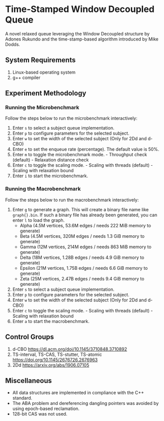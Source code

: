 # Time-Stamped Window Decoupled Queue
A novel relaxed queue leveraging the Window Decoupled structure by Adones Rukundo and the time-stamp-based algorithm introduced by Mike Dodds.

## System Requirements
  1. Linux-based operating system
  2. g++ compiler

## Experiment Methodology
### Running the Microbenchmark
Follow the steps below to run the microbenchmark interactively:
  1. Enter `s` to select a subject queue implementation.
  2. Enter `p` to configure parameters for the selected subject.
  3. Enter `w` to set the width of the selected subject
    (Only for 2Dd and d-CBO)
  3. Enter `e` to set the enqueue rate (percentage).
     The default value is 50%.
  4. Enter `m` to toggle the microbenchmark mode.
    - Throughput check (default)
    - Relaxation distance check
  5. Enter `c` to toggle the scaling mode.
    - Scaling with threads (default)
    - Scaling with relaxation bound
  6. Enter `i` to start the microbenchmark.

### Running the Macrobenchmark
Follow the steps below to run the macrobenchmark interactively:
  1. Enter `g` to generate a graph.
     This will create a binary file name like `graph{}.bin`.
     If such a binary file has already been generated, you can enter `l` to load the graph.
     - Alpha (4.5M vertices, 53.6M edges / needs 222 MiB memory to generate)
     - Beta (4.5M vertices,	320M edges / needs 1.3 GiB memory to generate)
     - Gamma (12M vertices,	214M edges / needs 863 MiB memory to generate)
     - Delta (18M vertices,	1.28B edges / needs 4.9 GiB memory to generate)
     - Epsilon (21M vertices,	1.75B edges / needs 6.6 GiB memory to generate)
     - Zeta (25M vertices,	2.47B edges / needs 9.4 GiB memory to generate)
  2. Enter `s` to select a subject queue implementation.
  3. Enter `p` to configure parameters for the selected subject.
  4. Enter `w` to set the width of the selected subject
    (Only for 2Dd and d-CBO)
  5. Enter `c` to toggle the scaling mode.
    - Scaling with threads (default)
    - Scaling with relaxation bound
  6. Enter `a` to start the macrobenchmark.

## Control Groups
  1. d-CBO https://dl.acm.org/doi/10.1145/3710848.3710892
  2. TS-interval, TS-CAS, TS-stutter, TS-atomic https://doi.org/10.1145/2676726.2676963
  3. 2Dd https://arxiv.org/abs/1906.07105

## Miscellaneous
* All data structures are implemented in compliance with the C++ standard.
* The ABA problem and dereferencing dangling pointers was avoided by using epoch-based reclamation.
* 128-bit CAS was not used.
